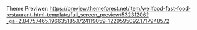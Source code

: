 Theme Previwer: https://preview.themeforest.net/item/wellfood-fast-food-restaurant-html-template/full_screen_preview/53231206?_ga=2.84757465.196635185.1724119059-1229595092.1717948572